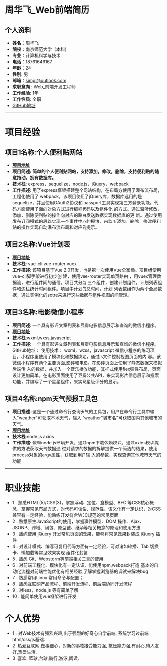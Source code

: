 # 周华飞_Web前端简历

## 个人资料
- **姓名**：周华飞
- **院校**：南京师范大学（本科)
- **专业**：计算机科学与技术
- **电话**：18761646167   					
- **年龄**：24
- **性别**: 男
- **邮箱**：simgl@outlook.com       
- **求职意向** : Web_前端开发工程师
- **工作经验**: 1年						
- **工作性质**: 全职
- [GitHub地址](https://github.com/simishere)

---

# 项目经验
## 项目1名称:**个人便利贴网站**
- [**项目地址**](https://github.com/Simishere/note)
- **项目简述: 简单的个人便利贴网站，支持添加，修改，删除，支持便利贴的随意拖动，拥有数据库。**
- **技术栈**:  express，sequelize，node.js，jQuery，webpack 
- **工作描述**:
用了express框架搭建整个网站结构，在布局方使用了瀑布流布局，工程化使用了 webpack，该项目使用了jQuery库，数据库选用的是sequelize，并且使用OAuth2协议和 passport工具实现第三方登录功能。代码方面使用了面向对象方式进行编程代码以及组件化 的方式。通过监听修改，添加，删除便利贴的操作向对应的路由发送数据实现数据库的更 新。通过使用发布订阅模式的思路实现一个事件中心的模块，来监听添加，删除，修改便利 贴的操作实现自动瀑布流布局和对应的提示。
## 项目2名称:**Vue计划表**
- [**项目地址**](https://github.com/Simishere/vue-plan)
- **技术栈**: vue-cli vue-router vuex
- **工作描述**: 
该项目基于Vue 2.0开发，也是第一次使用Vue全家桶。项目组使用vue-cli脚手架进行初步创 建，使用vue-router实现单页路由 ，用vuex管理数据流，进行组件间的通信。项目共分为 三个组件，创建计划组件，计划列表组件和边栏统计时间组件。项目中计划的总时间，计划 列表数组作为两个全局数据，通过实例化的sotre来进行这些数据与组件视图的间管理。


## 项目3名称:**电影微信小程序**
- **项目简述**: 一个具有影评文章列表和豆瓣电影信息展示和查询的微信小程序。
- [**项目地址**](https://github.com/Simishere/Wechat-app)
- **技术栈**:wxml,wxss,javascript
- **工作描述**:
 一个具有影评文章列表和豆瓣电影信息展示和查询的微信小程序。 GitHub地址： 使用技术： wxml，wxss，javascript 微信小程序的练习项目。小程序里使用了模块化和数据绑定，通过js文件控制视图页面的内 容。该微信小程序有两个主要页面,影评和电影。在影评页面上使用了静态数据来模拟后端传 入的数据，并加入一个音乐播放功能，其样式使用flex弹性布局，页面设计更加简单。在电影页面使用了豆瓣公共API，来实现影片信息展示和搜索功能，并编写了一个星星组件，来实现星级评分的显示。



## 项目4名称:**npm天气预报工具包**
- **项目描述** :这是一个通过命令行查询天气的工具包，用户在命令行工具中输入"weather"可获取本地天气，输入 "weather"城市名"可获取国内其他城市的天气。 
- [**项目地址**](https://github.com/Simishere/weather)
- **技术栈**:node.js axios 
- **工作描述**:
依赖node.js环境开发，通过npm下载依赖模块，通过axios模块提供的方法获取天气数据通 过对请求的数据的拆解提供一个简洁的结果，使用process对象的argv属性，获取到用户输 入的参数，实现查询其他城市天气的功能

---

# **职业技能**
- 1 . 熟悉HTML(5)/CSS(3)，掌握浮动、定位、盒模型、BFC 等CSS核心概念，掌握常见布局方式，对代码可读性、规范性、语义化有一定认识，对CSS兼容有一定经验，能熟练开发符合W3C规范的常见页面
- 2 . 熟悉原生JavaScript的使用，掌握事件模型、DOM 操作、Ajax、JSONP、跨域、闭包、原型链、继承等相关概念的原理和使用方法 
- 3 . 熟练使用 jQuery 开发常见页面的效果，能够将常见效果封装成 jQuery 插件 
- 4 . 对设计模式、编写可复用代码方面有一定经验，可对诸如轮播、Tab 切换卡、懒加载等常见效果实现 组件化封装
- 5 . 熟悉 Git、Webstorm等前端相关工具的使用 
- 6 . 对前端工程化、模块化有一定认识，能使用npm,webpack打造 基本的自动化流程对前端性能优化有相关经验,了解掌握浏览器的调试来解决bug 
- 7 . 熟悉常用Linux 常用命令与配置； 
- 8 . 熟悉互联网产品流程、前端开发流程、前后端协同开发流程 
- 9 . 对less，node.js 等有简单了解 
- 10 . 能简单使用vue框架进行开发

# **个人优势**
- 1 . 对Web技术有强烈兴趣,出于强烈的好奇心自学前端, 系统学习过前端html/css/js基础.
- 2 .热爱互联网,做事细心，对新的事物接受能力强, 抗压能力强,有耐心,待人友好,热爱生活.
- 3 .喜欢: 篮球,台球,骑行,游泳,阅读.

